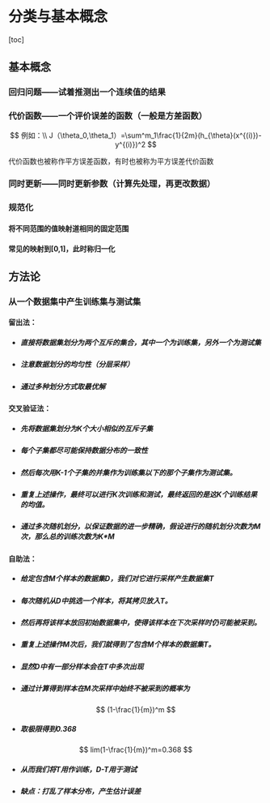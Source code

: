 # 分类与基本概念



[toc]

## 基本概念



### 回归问题——试着推测出一个连续值的结果



### 代价函数——一个评价误差的函数（一般是方差函数）

$$
例如：\\
J（\theta_0,\theta_1）=\sum^m_1\frac{1}{2m}(h_{\theta}(x^{(i)})-y^{(i)})^2
$$

代价函数也被称作平方误差函数，有时也被称为平方误差代价函数



### 同时更新——同时更新参数（计算先处理，再更改数据）



### 规范化

#### 将不同范围的值映射道相同的固定范围

#### 常见的映射到[0,1]，此时称归一化





## 方法论

### 从一个数据集中产生训练集与测试集



#### 留出法：

* ##### 直接将数据集划分为两个互斥的集合，其中一个为训练集，另外一个为测试集

* ##### 注意数据划分的均匀性（分层采样）

* ##### 通过多种划分方式取最优解



#### 交叉验证法：

* ##### 先将数据集划分为K个大小相似的互斥子集

* ##### 每个子集都尽可能保持数据分布的一致性

* ##### 然后每次用K-1个子集的并集作为训练集以下的那个子集作为测试集。

* ##### 重复上述操作，最终可以进行K次训练和测试，最终返回的是这K个训练结果的均值。

* ##### 通过多次随机划分，以保证数据的进一步精确，假设进行的随机划分次数为M次，那么总的训练次数为K*M



#### 自助法：

* ##### 给定包含M个样本的数据集D，我们对它进行采样产生数据集T

* ##### 每次随机从D中挑选一个样本，将其拷贝放入T。

* ##### 然后再将该样本放回初始数据集中，使得该样本在下次采样时仍可能被采到。

* ##### 重复上述操作M次后，我们就得到了包含M个样本的数据集T。

* ##### 显然D中有一部分样本会在T中多次出现

* ##### 通过计算得到样本在M次采样中始终不被采到的概率为

$$
(1-\frac{1}{m})^m
$$



* ##### 取极限得到0.368

$$
lim(1-\frac{1}{m})^m=0.368
$$



* ##### 从而我们将T用作训练，D-T用于测试

* ##### 缺点：打乱了样本分布，产生估计误差





#### 

